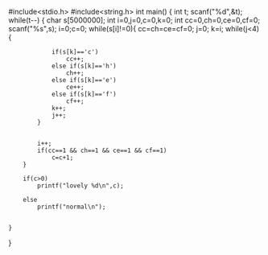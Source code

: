 #include<stdio.h>
#include<string.h>
int main()
 {
     int t;
	scanf("%d",&t);
	while(t--)
	{
	   	char s[5000000];
	     int i=0,j=0,c=0,k=0;
	     int cc=0,ch=0,ce=0,cf=0;
		scanf("%s",s);
		i=0;c=0;
		while(s[i]!=0){
		    cc=ch=ce=cf=0;
			j=0;
			k=i;
			while(j<4){
			    
				if(s[k]=='c')
					cc++;
				else if(s[k]=='h')
					ch++;
				else if(s[k]=='e')
					ce++;
				else if(s[k]=='f')
					cf++;	
				k++;
				j++;
			}
			
			
			i++;
			if(cc==1 && ch==1 && ce==1 && cf==1)
				c=c+1;
		}
		
		if(c>0)
			printf("lovely %d\n",c);
			
		else
			printf("normal\n");
		
			
	}
}
			
